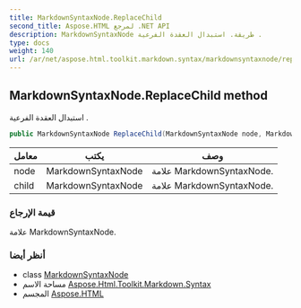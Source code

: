 ```yaml
---
title: MarkdownSyntaxNode.ReplaceChild
second_title: Aspose.HTML لمرجع .NET API
description: MarkdownSyntaxNode طريقة. استبدال العقدة الفرعية .
type: docs
weight: 140
url: /ar/net/aspose.html.toolkit.markdown.syntax/markdownsyntaxnode/replacechild/
---
```

## MarkdownSyntaxNode.ReplaceChild method

استبدال العقدة الفرعية .

```csharp
public MarkdownSyntaxNode ReplaceChild(MarkdownSyntaxNode node, MarkdownSyntaxNode child)
```

| معامل | يكتب | وصف |
| --- | --- | --- |
| node | MarkdownSyntaxNode | علامة MarkdownSyntaxNode. |
| child | MarkdownSyntaxNode | علامة MarkdownSyntaxNode. |

### قيمة الإرجاع

علامة MarkdownSyntaxNode.

### أنظر أيضا

* class [MarkdownSyntaxNode](../)
* مساحة الاسم [Aspose.Html.Toolkit.Markdown.Syntax](../../markdownsyntaxnode/)
* المجسم [Aspose.HTML](../../../)


